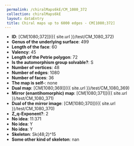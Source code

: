 ```yaml
--- 
 permalink: /chiralMaps6kE/CM_1080_372 
 collection: chiralMaps6kE
 layout: dataEntry
 title: Chiral maps up to 6000 edges - CM[1080;372]
---
```


- **ID**: [CM[1080;372]]({{ site.url }}/test/CM_1080_372)
- **Genus of the underlying surface**: 499
- **Length of the face**: 60
- **Valency**: 45
- **Length of the Petrie polygon**: 72
- **Is the automorphism group solvable?**: S
- **Number of vertices**: 48
- **Number of edges**: 1080
- **Number of faces**: 36
- **The map is self-**: none
- **Dual map**: [CM[1080;369]]({{ site.url }}/test/CM_1080_369)
- **Mirror (enantihomorphic) map**: [CM[1080;371]]({{ site.url }}/test/CM_1080_371)
- **Dual of the mirror image**: [CM[1080;370]]({{ site.url }}/test/CM_1080_370)
- **Z_q-Exponent?**: 2
- **No idea**:  11:371
- **No idea**: Y
- **No idea**: Y
- **Skeleton**: Sk(48;2)^15
- **Some other kind of skeleton**: nan
